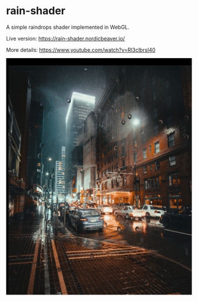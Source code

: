 # rain-shader

A simple raindrops shader implemented in WebGL. 

Live version: https://rain-shader.nordicbeaver.io/

More details: https://www.youtube.com/watch?v=Rl3clbrsI40

![](screenshot.gif)
